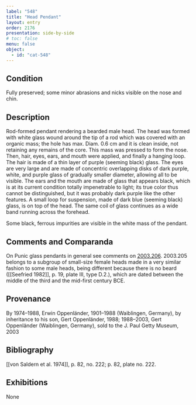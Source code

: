 ```yaml
---
label: "548"
title: "Head Pendant"
layout: entry
order: 2176
presentation: side-by-side
# toc: false
menu: false
object:
  - id: "cat-548"
---
```


## Condition

Fully preserved; some minor abrasions and nicks visible on the nose and chin.

## Description

Rod-formed pendant rendering a bearded male head. The head was formed with white glass wound around the tip of a rod which was covered with an organic mass; the hole has max. Diam. 0.6 cm and it is clean inside, not retaining any remains of the core. This mass was pressed to form the nose. Then, hair, eyes, ears, and mouth were applied, and finally a hanging loop. The hair is made of a thin layer of purple (seeming black) glass. The eyes are very large and are made of concentric overlapping disks of dark purple, white, and purple glass of gradually smaller diameter, allowing all to be visible. The ears and the mouth are made of glass that appears black, which is at its current condition totally impenetrable to light; its true color thus cannot be distinguished, but it was probably dark purple like the other features. A small loop for suspension, made of dark blue (seeming black) glass, is on top of the head. The same coil of glass continues as a wide band running across the forehead.

Some black, ferrous impurities are visible in the white mass of the pendant.

## Comments and Comparanda

On Punic glass pendants in general see comments on [2003.206](#cat). 2003.205 belongs to a subgroup of small-size female heads made in a very similar fashion to some male heads, being different because there is no beard ([[Seefried 1982]], p. 19, plate III, type D.2.), which are dated between the middle of the third and the mid-first century BCE.

## Provenance

By 1974–1988, Erwin Oppenländer, 1901–1988 (Waiblingen, Germany), by inheritance to his son, Gert Oppenländer, 1988; 1988–2003, Gert Oppenländer (Waiblingen, Germany), sold to the J. Paul Getty Museum, 2003

## Bibliography

[[von Saldern et al. 1974]], p. 82, no. 222; p. 82, plate no. 222.

## Exhibitions

None